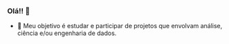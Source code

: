 ### Olá!! 👋



- 🌱 Meu objetivo é estudar e participar de projetos que envolvam análise, ciência e/ou engenharia de dados.



